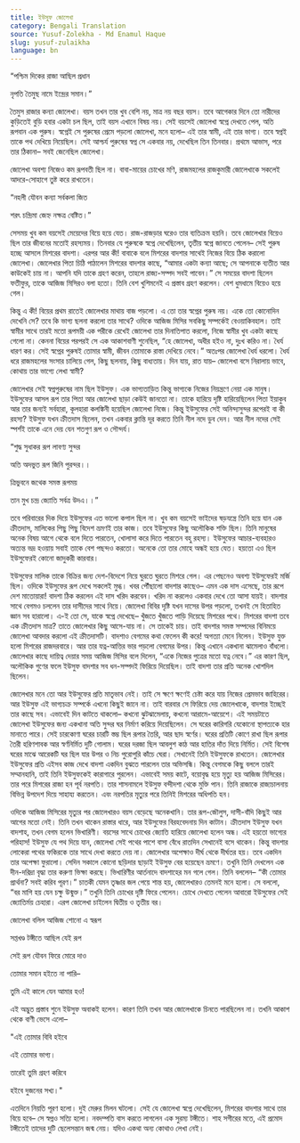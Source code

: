 ```yaml
---
title: ইউসুফ জোলেখা
category: Bengali Translation
source: Yusuf-Zolekha - Md Enamul Haque
slug: yusuf-zulaikha
language: bn
---
```


“পশ্চিম দিকের রাজা আছিল প্রধান

নৃপতি তৈমুছ নামে ইন্দ্রের সমান।”

তৈমুস রাজার কন্যা জোলেখা। বয়স তখন তার খুব বেশি নয়, মাত্র নয় বছর বয়স। তবে আগেকার দিনে তো নারীদের কুড়িতেই বুড়ি হবার একটা চল ছিল, তাই বয়স এখানে বিষয় নয়। সেই বয়সেই জোলেখা স্বপ্নে দেখতে পেল, অতি রূপবান এক পুরুষ। স্বপ্নেই সে পুরুষের প্রেমে পড়লো জোলেখা, মনে হলো– এই তার স্বামী, এই তার ভাগ্য। তবে স্বপ্নই তাকে পথ দেখিয়ে নিয়েছিল। সেই আশ্চর্য পুরুষের স্বপ্ন সে একবার নয়, দেখেছিল তিন তিনবার। প্রথমে আভাস, পরে তার ঠিকানা– সবই জেনেছিল জোলেখা।

জোলেখা অবশ্য নিজেও কম রূপবতী ছিল না। বাবা-মায়ের চোখের মণি, রাজমহলের রাজকুমারী জোলেখাকে সকলেই আদরে-সোহাগে তুষ্ট করে রাখতেন।

“নহলী যৌবন কন্যা সর্বকলা জিত

শরৎ চন্দ্রিমা জেহ্ন নক্ষত্র বেষ্টিত।”

সেসময় খুব কম বয়সেই মেয়েদের বিয়ে হয়ে যেত। রাজ-রাজড়ার ঘরেও তার ব্যতিক্রম হয়নি। তবে জোলেখার বিয়েও ছিল তার জীবনের মতোই রহস্যময়। তিনবার যে পুরুষকে স্বপ্নে দেখেছিলেন, তৃতীয় স্বপ্নে জানতে পেলেন– সেই পুরুষ হচ্ছে আসলে মিশরের বাদশা। এরপর আর কী! বাবাকে বলে মিশরের বাদশার সাথেই নিজের বিয়ে ঠিক করালো জোলেখা। জোলেখার পিতা চিঠি পাঠালেন মিশরের বাদশার কাছে, “আমার একটা কন্যা আছে; সে আপনাকে ব্যতীত আর কাউকেই চায় না। আপনি যদি তাকে গ্রহণ করেন, তাহলে রাজ্য-সম্পদ সবই পাবেন।” সে সময়ের বাদশা ছিলেন ফতীফুর, তাকে আজিজ মিসিরও বলা হতো। তিনি বেশ খুশিমনেই এ প্রস্তাব গ্রহণ করলেন। বেশ ধুমধামে বিয়েও হয়ে গেল।

কিন্তু এ কী! বিয়ের প্রথম রাতেই জোলেখার মাথায় বাজ পড়লো। এ তো তার স্বপ্নের পুরুষ নয়। একে তো কোনোদিন দেখেনি সে? তবে কি ভাগ্য ছলনা করলো তার সাথে? ওদিকে আজিজ মিসির সবকিছু সম্পর্কেই বেওয়াকিবহাল। তাই স্বামীর সাথে তারই মতো রূপময়ী এক পরীকে রেখেই জোলেখা তার দিনাতিপাত করলো, নিজে স্বামীর খুব একটা কাছে গেলো না। কেননা বিয়ের পরপরই সে এক আকাশবাণী শুনেছিল, “হে জোলেখা, অধীর হইও না, দুঃখ করিও না। ধৈর্য ধারণ কর। সেই স্বপ্নের পুরুষই তোমার স্বামী, জীবন তোমাকে রাস্তা দেখিয়ে নেবে।” অতঃপর জোলেখা ধৈর্য ধরলো। ধৈর্য ধরে রাজমহলের সংসার চালিয়ে গেল, কিছু ছলনায়, কিছু বাধ্যতায়। দিন যায়, রাত যায়– জোলেখা বসে নিরালায় ভাবে, কোথায় তার ভাগ্যে লেখা স্বামী?

জোলেখার সেই স্বপ্নপুরুষের নাম ছিল ইউসুফ। এক ভাগ্যতাড়িত কিন্তু ভাগ্যকে নিজের নিয়ন্ত্রণে নেয়া এক মানুষ। ইউসুফের আসল রূপ তার পিতা আর জোলেখা ছাড়া কেউই জানতো না। তাকে হারিয়ে দৃষ্টি হারিয়েছিলেন পিতা ইয়াকুব আর তার জন্যই সর্বহারা, কূলহারা কলঙ্কিনী হয়েছিল জোলেখা নিজে। কিন্তু ইউসুফের সেই অনিন্দ্যসুন্দর রূপেরই বা কী রহস্য? ইউসুফ যখন ক্রীতদাস ছিলেন, তখন একবার ক্লান্তি দূর করতে তিনি নীল নদে ডুব দেন। আর নীল নদের সেই স্পর্শই তাকে এনে দেয় যেন শতগুণ রূপ ও সৌন্দর্য।

“শুদ্ধ সুধাকর রূপ লাবণ্য সুন্দর

অতি অদভুত রূপ জিনি পুরন্দর।।

ত্রিভুবনে জথেক সমস্ত রূপময়

তান মুখ চন্দ্র জ্যোতি সর্বত্র উদএ।।”

তবে পরিবারের দিক দিয়ে ইউসুফের এত ভালো কপাল ছিল না। খুব কম বয়সেই ভাইদের ষড়যন্ত্রে তিনি হয়ে যান এক ক্রীতদাস, মালিকের পিছু পিছু বিদেশ ভ্রমণই তার কাজ। তবে ইউসুফের কিছু অলৌকিক শক্তি ছিল। তিনি মানুষের অনেক বিষয় আগে থেকে বলে দিতে পারতেন, খোলাসা করে দিতে পারতেন বহু রহস্য। ইউসুফের আচার-ব্যবহারও অত্যন্ত ভদ্র হওয়ায় সবাই তাকে বেশ পছন্দও করতো। অনেকে তো তার মোহে অন্ধই হয়ে যেত। হয়তো এও ছিল ইউসুফেরই কোনো জাদুকরী কারবার।

ইউসুফের মালিক তাকে বিক্রির জন্য দেশ-বিদেশে নিয়ে ঘুরতে ঘুরতে মিশরে গেল। এর পেছনেও অবশ্য ইউসুফেরই মর্জি ছিল। ওদিকে ইউসুফের রূপ দেখে সকলেই মুগ্ধ। খবর পৌঁছালো বাদশার কাছেও– এমন এক দাস এসেছে, তার রূপে দেশ মাতোয়ারা! বাদশা ঠিক করলেন এই দাস খরিদ করবেন। খরিদ না করলেও একবার দেখে তো আসা যায়ই। বাদশার সাথে বেগমও চললেন তার দাসীদের সাথে নিয়ে। জোলেখা বিবির দৃষ্টি যখন দাসের উপর পড়লো, তখনই সে হিতাহিত জ্ঞান সব হারালো। এ-ই তো সে, যাকে স্বপ্নে দেখেছে– খুঁজতে খুঁজতে পাড়ি দিয়েছে মিশরের পথে। মিশরের বাদশা তবে এক ক্রীতদাস মাত্র? তাতে জোলেখার কিছু আসে-যায় না। সে তাকেই চায়। তাই বাদশার সমস্ত সম্পদের বিনিময়ে জোলেখা আবদার করলো এই ক্রীতদাসটি। বাদশাও বেগমের কথা ফেলেন কী করে! অগত্যা মেনে নিলেন। ইউসুফ যুক্ত হলো মিশরের রাজদরবারে। আর তার যত্ন-আত্তির ভার পড়লো বেগমের উপর। কিন্তু এখানে একখানা ঝামেলাও বাঁধলো। জোলেখার কাছে দায়িত্ব দেয়ার সময় আজিজ মিসির বলে দিলেন, “একে নিজের পুত্রের মতো যত্ন নেবে।” এর কারণ ছিল, অলৌকিক গুণের ফলে ইউসুফ বাদশার সব ধন-সম্পদই ফিরিয়ে দিয়েছিল। তাই বাদশা তার প্রতি অনেক খোশদিল ছিলেন।

জোলেখার মনে তো আর ইউসুফের প্রতি মাতৃভাব নেই। তাই সে ক্ষণে ক্ষণেই চেষ্টা করে যায় নিজের প্রেমভাব জাহিরের। আর ইউসুফ এই ভাগ্যচক্র সম্পর্কে এখনো কিছুই জানে না। তাই বারবার সে ফিরিয়ে দেয় জোলেখাকে, বাদশার ইচ্ছেই তার কাছে সব। এভাবেই দিন কাটতে থাকলো– কখনো ঝুটঝামেলায়, কখনো আরামে-আয়েশে। এই সময়টাতে জোলেখা ইউসুফের জন্য একখানা অতি সুন্দর ঘর নির্মাণ করিয়ে দিয়েছিলেন। সে ঘরের কারিগরি যেকোনো স্থাপত্যকে হার মানাতে পারে। সেই চারকোণা ঘরের চারটি স্তম্ভ ছিল রূপার তৈরি, আর ছাদ স্বর্ণের। ঘরের প্রতিটি কোণে রাখা ছিল রূপার তৈরী হরিণশাবক আর স্বর্ণনির্মিত দুটি গোলাম। ঘরের দরজা ছিল আবলুশ কাঠ আর হাতির দাঁত দিয়ে নির্মিত। সেই বিশেষ ঘরের মাঝে আরেকটি ঘর ছিল যার উপর ও নিচ পুরোপুরি কাঁচে ঘেরা। সেখানেই তিনি ইউসুফকে রাখতেন। জোলেখার ইউসুফের প্রতি এইসব কাজ দেখে বাদশা একদিন বুঝতে পারলেন তার অভিসন্ধি। কিন্তু বেগমকে কিছু বললে তারই সম্মানহানি, তাই তিনি ইউসুফকেই কারাগারে পুরলেন। এভাবেই সময় কাটে, বয়োবৃদ্ধ হয়ে মৃত্যু হয় আজিজ মিসিরের। তার পরে মিশরের রাজা হন পূর্ব নরপতি। তার শাসনামলে ইউসুফ বন্দীদশা থেকে মুক্তি পান। তিনি রাজাকে রাজ্যচালনায় বিভিন্ন উপদেশ দিয়ে সাহায্য করতেন। এবং নরপতির মৃত্যুর পরে তিনিই মিশরের অধিপতি হন।

ওদিকে আজিজ মিসিরের মৃত্যুর পর জোলেখারও বয়স বেড়েছে অনেকখানি। তার রূপ-জৌলুস, দাসী-বাঁদি কিছুই আর আগের মতো নেই। তিনি তখন থাকেন রাস্তার ধারে, আর ইউসুফের বিরহবেদনায় দিন কাটান। ক্রীতদাস ইউসুফ যখন বাদশাহ, তখন বেগম হলেন ভিখারিণী। বয়সের সাথে চোখের জ্যোতি হারিয়ে জোলেখা হলেন অন্ধ। এই হয়তো ভাগ্যের পরিহাস! ইউসুফ যে পথ দিয়ে যান, জোলেখা সেই পথের পাশে বাসা বেঁধে রাতদিন সেখানেই বসে থাকেন। কিন্তু বাদশার লোকেরা পথের ফকিরকে তার সাথে দেখা করতে দেয় না। জোলেখার অপেক্ষাও দীর্ঘ থেকে দীর্ঘতর হয়। তবে একদিন তার অপেক্ষা ফুরালো। সেদিন সকালে কোনো ছড়িদার ছাড়াই ইউসুফ বের হয়েছেন ভ্রমণে। তখুনি তিনি দেখলেন এক দীন-দরিদ্রা বৃদ্ধা তার করুণা ভিক্ষা করছে। ভিখারিণীর আর্তনাদে বাদশাহের মন গলে গেল। তিনি বললেন– “কী তোমার প্রার্থনা? সবই করিব পূরণ।” চাতকী যেমন তৃষ্ণার জল পেয়ে শান্ত হয়, জোলেখারও তেমনই মনে হলো। সে বললো, “বর মাগি হয় যেন চক্ষু উন্মুক্ত।” তখুনি তিনি চোখের দৃষ্টি ফিরে পেলেন। চোখে দেখতে পেলেন আবারো ইউসুফের সেই জ্যোতির্ময় চেহারা। এরপ জোলেখা চাইলেন দ্বিতীয় ও তৃতীয় বর।

জোলেখা বলিল আজিজ শোনো এ স্বরূপ

সপ্তখণ্ড টঙ্গীতে আছিল যেই রূপ

সেই রূপ যৌবন ফিরে মোরে দাও

তোমার সমান হইতে না পারি–

তুমি এই কালে যেন আমার হও!

এই অদ্ভুত প্রস্তাব শুনে ইউসুফ অবাকই হলেন। কারণ তিনি তখন আর জোলেখাকে চিনতে পারছিলেন না। তখনি আকাশ থেকে বাণী ভেসে এলো–

"এই তোমার বিবি হইবে

এই তোমার ভাগ্য।

তারেই তুমি গ্রহণ করিবে

হইবে দুজনের সখ্য।"

এতদিনে নিয়তি পূরণ হলো। দুই মেরুর মিলন ঘটলো। সেই যে জোলেখা স্বপ্নে দেখেছিলেন, মিশরের বাদশার সাথে তার বিয়ে হবে– সে স্বপ্নও সত্যি হলো। নবদম্পতি বাস করতে লাগলেন এক সুরম্য টঙ্গীতে। শাহ সগীরের মতে, এই প্রমোদ টঙ্গীতেই তাদের দুটি ছেলেসন্তান জন্ম নেয়। যদিও একথা অন্য কোথাও লেখা নেই।
